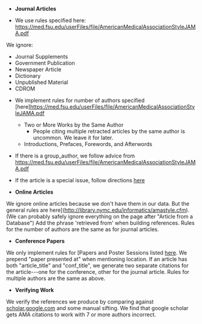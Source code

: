 * **Journal Articles**

* We use rules specified here: https://med.fsu.edu/userFiles/file/AmericanMedicalAssociationStyleJAMA.pdf

We ignore:
   - Journal Supplements
   - Government Publication
   - Newspaper Article
   - Dictionary
   - Unpublished Material
   - CDROM


* We implement rules for number of authors specified [here]https://med.fsu.edu/userFiles/file/AmericanMedicalAssociationStyleJAMA.pdf
  - Two or More Works by the Same Author
    + People citing multiple retracted articles by the same author is uncommon. We leave it for later.
  - Introductions, Prefaces, Forewords, and Afterwords

* If there is a group_author, we follow advice from https://med.fsu.edu/userFiles/file/AmericanMedicalAssociationStyleJAMA.pdf


* If the article is a special issue, follow directions [here](https://med.fsu.edu/userFiles/file/AmericanMedicalAssociationStyleJAMA.pdf)

* **Online Articles**

We ignore online articles because we don't have them in our data. But the general rules are here](http://library.nymc.edu/informatics/amastyle.cfm). (We can probably safely ignore everything on the page after "Article from a Database") Add the phrase 'retrieved from' when building references. Rules for the number of authors are the same as for journal articles. 

* **Conference Papers**

We only implement rules for [Papers and Poster Sessions listed [here](https://med.fsu.edu/userFiles/file/AmericanMedicalAssociationStyleJAMA.pdf). We prepend "paper presented at" when mentioning location. If an article has both "article_title" and "conf_title", we generate two separate citations for the article---one for the conference, other for the journal article. Rules for multiple authors are the same as above.

* **Verifying Work**

We verify the references we produce by comparing against [scholar.google.com](http://scholar.google.com) and some manual sifting. We find that google scholar gets AMA citations to work with 7 or more authors incorrect.
